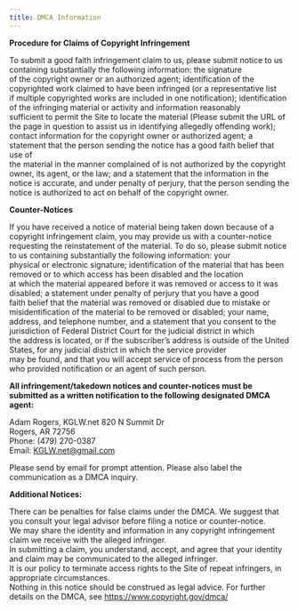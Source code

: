 ```yaml
---
title: DMCA Information
---
```


**Procedure for Claims of Copyright Infringement**  

To submit a good faith infringement claim to us, please submit notice to us containing substantially the following information: the signature  
of the copyright owner or an authorized agent; identification of the copyrighted work claimed to have been infringed (or a representative list  
if multiple copyrighted works are included in one notification); identification of the infringing material or activity and information reasonably  
sufficient to permit the Site to locate the material (Please submit the URL of the page in question to assist us in identifying allegedly offending work);  
contact information for the copyright owner or authorized agent;  a statement that the person sending the notice has a good faith belief that use of  
the material in the manner complained of is not authorized by the copyright owner, its agent, or the law; and a statement that the information in the  
notice is accurate, and under penalty of perjury, that the person sending the notice is authorized to act on behalf of the copyright owner.  

**Counter-Notices**  

If you have received a notice of material being taken down because of a copyright infringement claim, you may provide us with a counter-notice  
requesting the reinstatement of the material. To do so, please submit notice to us containing substantially the following information: your  
physical or electronic signature; identification of the material that has been removed or to which access has been disabled and the location  
at which the material appeared before it was removed or access to it was disabled; a statement under penalty of perjury that you have a good  
faith belief that the material was removed or disabled due to mistake or misidentification of the material to be removed or disabled; your name,  
address, and telephone number, and a statement that you consent to the jurisdiction of Federal District Court for the judicial district in which  
the address is located, or if the subscriber’s address is outside of the United States, for any judicial district in which the service provider  
may be found, and that you will accept service of process from the person who provided notification or an agent of such person.  

**All infringement/takedown notices and counter-notices must be submitted as a written notification to the following designated DMCA agent:**

Adam Rogers, KGLW.net
820 N Summit Dr  
Rogers, AR 72756  
Phone: (479) 270-0387  
Email: KGLW.net@gmail.com  

Please send by email for prompt attention. Please also label the communication as a DMCA inquiry.  

**Additional Notices:**  

There can be penalties for false claims under the DMCA. We suggest that you consult your legal advisor before filing a notice or counter-notice.   
We may share the identity and information in any copyright infringement claim we receive with the alleged infringer.  
In submitting a claim, you understand, accept, and agree that your identity and claim may be communicated to the alleged infringer.  
It is our policy to terminate access rights to the Site of repeat infringers, in appropriate circumstances.  
Nothing in this notice should be construed as legal advice.  For further details on the DMCA, see https://www.copyright.gov/dmca/  
